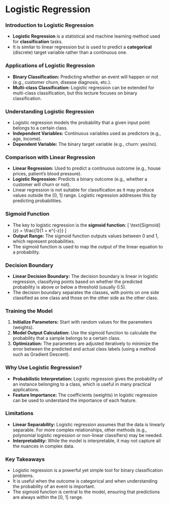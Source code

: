 # Logistic Regression

### **Introduction to Logistic Regression**
- **Logistic Regression** is a statistical and machine learning method used for **classification** tasks.
- It is similar to linear regression but is used to predict a **categorical** (discrete) target variable rather than a continuous one.

### **Applications of Logistic Regression**
- **Binary Classification:** Predicting whether an event will happen or not (e.g., customer churn, disease diagnosis, etc.).
- **Multi-class Classification:** Logistic regression can be extended for multi-class classification, but this lecture focuses on binary classification.

### **Understanding Logistic Regression**
- Logistic regression models the probability that a given input point belongs to a certain class.
- **Independent Variables:** Continuous variables used as predictors (e.g., age, income).
- **Dependent Variable:** The binary target variable (e.g., churn: yes/no).

### **Comparison with Linear Regression**
- **Linear Regression:** Used to predict a continuous outcome (e.g., house prices, patient’s blood pressure).
- **Logistic Regression:** Predicts a binary outcome (e.g., whether a customer will churn or not).
- Linear regression is not suitable for classification as it may produce values outside the [0, 1] range. Logistic regression addresses this by predicting probabilities.

### **Sigmoid Function**
- The key to logistic regression is the **sigmoid function**:
  \[
  \text{Sigmoid}(z) = \frac{1}{1 + e^{-z}}
  \]
- **Output Range:** The sigmoid function outputs values between 0 and 1, which represent probabilities.
- The sigmoid function is used to map the output of the linear equation to a probability.

### **Decision Boundary**
- **Linear Decision Boundary:** The decision boundary is linear in logistic regression, classifying points based on whether the predicted probability is above or below a threshold (usually 0.5).
- The decision boundary separates the classes, with points on one side classified as one class and those on the other side as the other class.

### **Training the Model**
1. **Initialize Parameters:** Start with random values for the parameters (weights).
2. **Model Output Calculation:** Use the sigmoid function to calculate the probability that a sample belongs to a certain class.
3. **Optimization:** The parameters are adjusted iteratively to minimize the error between the predicted and actual class labels (using a method such as Gradient Descent).

### **Why Use Logistic Regression?**
- **Probabilistic Interpretation:** Logistic regression gives the probability of an instance belonging to a class, which is useful in many practical applications.
- **Feature Importance:** The coefficients (weights) in logistic regression can be used to understand the importance of each feature.

### **Limitations**
- **Linear Separability:** Logistic regression assumes that the data is linearly separable. For more complex relationships, other methods (e.g., polynomial logistic regression or non-linear classifiers) may be needed.
- **Interpretability:** While the model is interpretable, it may not capture all the nuances in complex data.

### **Key Takeaways**
- Logistic regression is a powerful yet simple tool for binary classification problems.
- It is useful when the outcome is categorical and when understanding the probability of an event is important.
- The sigmoid function is central to the model, ensuring that predictions are always within the [0, 1] range.
